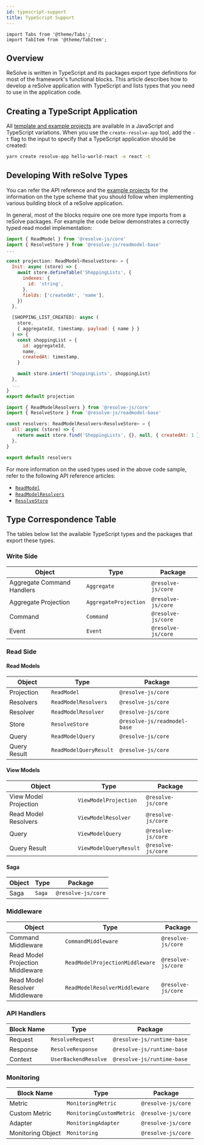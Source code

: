 ```yaml
---
id: typescript-support
title: TypeScript Support
---
```


```mdx-code-block
import Tabs from '@theme/Tabs';
import TabItem from '@theme/TabItem';
```

## Overview

ReSolve is written in TypeScript and its packages export type definitions for most of the framework's functional blocks.
This article describes how to develop a reSolve application with TypeScript and lists types that you need to use in the application code.

## Creating a TypeScript Application

All [template and example projects](introduction.md#examples-and-template-projects) are available in a JavaScript and TypeScript variations. When you use the `create-resolve-app` tool, add the `-t` flag to the input to specify that a TypeScript application should be created:

```sh
yarn create resolve-app hello-world-react -e react -t
```

## Developing With reSolve Types

You can refer the API reference and the [example projects](introduction.md#examples-and-template-projects) for the information on the type scheme that you should follow when implementing various building block of a reSolve application.

In general, most of the blocks require one ore more type imports from a reSolve packages. For example the code below demonstrates a correctly typed read model implementation:

<Tabs>
<TabItem value="projection" label="Projection" default>

```js
import { ReadModel } from '@resolve-js/core'
import { ResolveStore } from '@resolve-js/readmodel-base'
...

const projection: ReadModel<ResolveStore> = {
  Init: async (store) => {
    await store.defineTable('ShoppingLists', {
      indexes: {
        id: 'string',
      },
      fields: ['createdAt', 'name'],
    })
  },

  [SHOPPING_LIST_CREATED]: async (
    store,
    { aggregateId, timestamp, payload: { name } }
  ) => {
    const shoppingList = {
      id: aggregateId,
      name,
      createdAt: timestamp,
    }

    await store.insert('ShoppingLists', shoppingList)
  },
  ...
}
export default projection
```

</TabItem>
<TabItem value="resolvers" label="Resolvers">

```js
import { ReadModelResolvers } from '@resolve-js/core'
import { ResolveStore } from '@resolve-js/readmodel-base'

const resolvers: ReadModelResolvers<ResolveStore> = {
  all: async (store) => {
    return await store.find('ShoppingLists', {}, null, { createdAt: 1 })
  },
}

export default resolvers
```

</TabItem>
</Tabs>

For more information on the used types used in the above code sample, refer to the following API reference articles:

- [`ReadModel`](api/read-model/projection.md)
- [`ReadModelResolvers`](api/read-model/resolver.md)
- [`ResolveStore`](api/read-model/store.md)

## Type Correspondence Table

The tables below list the available TypeScript types and the packages that export these types.

### Write Side

| Object                     | Type                  | Package            |
| -------------------------- | --------------------- | ------------------ |
| Aggregate Command Handlers | `Aggregate`           | `@resolve-js/core` |
| Aggregate Projection       | `AggregateProjection` | `@resolve-js/core` |
| Command                    | `Command`             | `@resolve-js/core` |
| Event                      | `Event`               | `@resolve-js/core` |

### Read Side

#### Read Models

| Object       | Type                   | Package                      |
| ------------ | ---------------------- | ---------------------------- |
| Projection   | `ReadModel`            | `@resolve-js/core`           |
| Resolvers    | `ReadModelResolvers`   | `@resolve-js/core`           |
| Resolver     | `ReadModelResolver`    | `@resolve-js/core`           |
| Store        | `ResolveStore`         | `@resolve-js/readmodel-base` |
| Query        | `ReadModelQuery`       | `@resolve-js/core`           |
| Query Result | `ReadModelQueryResult` | `@resolve-js/core`           |

#### View Models

| Object                | Type                   | Package            |
| --------------------- | ---------------------- | ------------------ |
| View Model Projection | `ViewModelProjection`  | `@resolve-js/core` |
| Read Model Resolvers  | `ViewModelResolver`    | `@resolve-js/core` |
| Query                 | `ViewModelQuery`       | `@resolve-js/core` |
| Query Result          | `ViewModelQueryResult` | `@resolve-js/core` |

#### Saga

| Object | Type   | Package            |
| ------ | ------ | ------------------ |
| Saga   | `Saga` | `@resolve-js/core` |

### Middleware

| Object                           | Type                            | Package            |
| -------------------------------- | ------------------------------- | ------------------ |
| Command Middleware               | `CommandMiddleware`             | `@resolve-js/core` |
| Read Model Projection Middleware | `ReadModelProjectionMiddleware` | `@resolve-js/core` |
| Read Model Resolver Middleware   | `ReadModelResolverMiddleware`   | `@resolve-js/core` |

### API Handlers

| Block Name | Type                 | Package                    |
| ---------- | -------------------- | -------------------------- |
| Request    | `ResolveRequest`     | `@resolve-js/runtime-base` |
| Response   | `ResolveResponse`    | `@resolve-js/runtime-base` |
| Context    | `UserBackendResolve` | `@resolve-js/runtime-base` |

### Monitoring

| Block Name        | Type                     | Package            |
| ----------------- | ------------------------ | ------------------ |
| Metric            | `MonitoringMetric`       | `@resolve-js/core` |
| Custom Metric     | `MonitoringCustomMetric` | `@resolve-js/core` |
| Adapter           | `MonitoringAdapter`      | `@resolve-js/core` |
| Monitoring Object | `Monitoring`             | `@resolve-js/core` |
